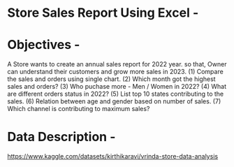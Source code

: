 # Store Sales Report Using Excel - 

# Objectives - 
A Store wants to create an annual sales report  for 2022 year. so that, Owner can understand their customers and grow more sales in 2023.
(1) Compare the sales and orders using single chart.
(2) Which month got the highest sales and orders?
(3) Who puchase more - Men / Women in 2022?
(4) What are different orders status in 2022?
(5) List top 10 states contributing to the sales.
(6) Relation between age and gender based on number of sales.
(7) Which channel is contributing to maximum sales?

# Data Description - 
https://www.kaggle.com/datasets/kirthikaravi/vrinda-store-data-analysis
